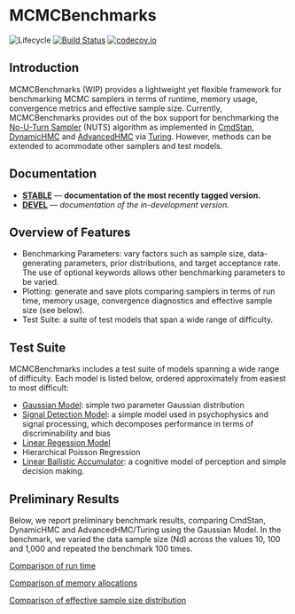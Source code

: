 # MCMCBenchmarks

![Lifecycle](https://img.shields.io/badge/lifecycle-experimental-orange.svg)<!--
![Lifecycle](https://img.shields.io/badge/lifecycle-maturing-blue.svg)
![Lifecycle](https://img.shields.io/badge/lifecycle-stable-green.svg)
![Lifecycle](https://img.shields.io/badge/lifecycle-retired-orange.svg)
![Lifecycle](https://img.shields.io/badge/lifecycle-archived-red.svg)
![Lifecycle](https://img.shields.io/badge/lifecycle-dormant-blue.svg) -->
[![Build Status](https://travis-ci.com/StatisticalRethinkingJulia/MCMCBenchmarks.jl.svg?branch=master)](https://travis-ci.com/StatisticalRethinkingJulia/MCMCBenchmarks.jl)
[![codecov.io](http://codecov.io/github/StatisticalRethinkingJulia/MCMCBenchmarks.jl/coverage.svg?branch=master)](http://codecov.io/github/StatisticalRethinkingJulia/MCMCBenchmarks.jl?branch=master)


## Introduction

MCMCBenchmarks (WIP) provides a lightweight yet flexible framework for benchmarking MCMC samplers in terms of runtime, memory usage, convergence metrics and effective sample size. Currently, MCMCBenchmarks provides out of the box support for benchmarking the [No-U-Turn Sampler](http://jmlr.org/papers/volume15/hoffman14a/hoffman14a.pdf) (NUTS) algorithm as implemented in [CmdStan](https://github.com/StanJulia/CmdStan.jl), [DynamicHMC](https://github.com/tpapp/DynamicHMC.jl) and [AdvancedHMC](https://github.com/TuringLang/AdvancedHMC.jl) via [Turing](https://github.com/TuringLang/Turing.jl). However, methods can be extended to acommodate other samplers and test models.

## Documentation

- [**STABLE**][docs-stable-url] &mdash; **documentation of the most recently tagged version.**
- [**DEVEL**][docs-dev-url] &mdash; *documentation of the in-development version.*

## Overview of Features
- Benchmarking Parameters: vary factors such as sample size, data-generating parameters, prior distributions, and target acceptance rate. The use of optional keywords allows other benchmarking parameters to be varied. 
- Plotting: generate and save plots comparing samplers in terms of run time, memory usage, convergence diagnostics and effective sample size (see below).
- Test Suite: a suite of test models that span a wide range of difficulty. 

## Test Suite 
MCMCBenchmarks includes a test suite of models spanning a wide range of difficulty. Each model is listed below, ordered approximately from easiest to most difficult:  

- [Gaussian Model](https://en.wikipedia.org/wiki/Normal_distribution): simple two parameter Gaussian distribution
- [Signal Detection Model](https://en.wikipedia.org/wiki/Detection_theory): a simple model used in psychophysics and signal processing, which decomposes performance in terms of discriminability and bias
- [Linear Regession Model](https://en.wikipedia.org/wiki/Linear_regression)
- Hierarchical Poisson Regression
- [Linear Ballistic Accumulator](https://s3.amazonaws.com/academia.edu.documents/38243618/The_simplest_complete_model_of_choice_response_time-_Linear_Ballistic_Accumulation.pdf?AWSAccessKeyId=AKIAIWOWYYGZ2Y53UL3A&Expires=1558170639&Signature=DucSUdy%2FFW1jFCZcsN%2FvZbAqsrk%3D&response-content-disposition=inline%3B%20filename%3DThe_simplest_complete_model_of_choice_re.pdf): a cognitive model of perception and simple decision making. 

## Preliminary Results

Below, we report preliminary benchmark results, comparing CmdStan, DynamicHMC and AdvancedHMC/Turing using the Gaussian Model. In the benchmark, we varied the data sample size (Nd) across the values 10, 100 and 1,000 and repeated the benchmark 100 times.  

[Comparison of run time](https://github.com/StatisticalRethinkingJulia/MCMCBenchmarks.jl/blob/master/Examples/Gaussian/results/summary_time.pdf)

[Comparison of memory allocations](https://github.com/StatisticalRethinkingJulia/MCMCBenchmarks.jl/blob/master/Examples/Gaussian/results/summary_allocations.pdf)

[Comparison of effective sample size distribution](https://github.com/StatisticalRethinkingJulia/MCMCBenchmarks.jl/blob/master/Examples/Gaussian/results/density_mu_ess.pdf)

[docs-dev-img]: https://img.shields.io/badge/docs-dev-blue.svg
[docs-dev-url]: https://statisticalrethinkingjulia.github.io/MCMCBenchmarks.jl/latest

[docs-stable-img]: https://img.shields.io/badge/docs-stable-blue.svg
[docs-stable-url]: https://statisticalrethinkingjulia.github.io/MCMCBenchmarks.jl/stable

